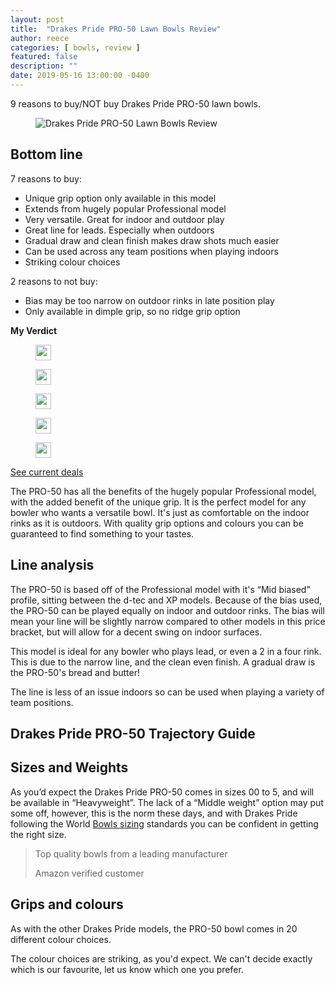 ```yaml
---
layout: post
title:  "Drakes Pride PRO-50 Lawn Bowls Review"
author: reece
categories: [ bowls, review ]
featured: false
description: ""
date: 2019-05-16 13:00:00 -0400
---
```

    

<!-- wp:paragraph -->
<p xmlns="http://www.w3.org/1999/xhtml">9 reasons to buy/NOT buy Drakes Pride PRO-50 lawn bowls.</p>
<!-- /wp:paragraph -->

<!-- wp:image {"id":342,"sizeSlug":"full","linkDestination":"none"} -->
<figure class="wp-block-image size-full"><img src="/img/posts/drakes-pride-pro-50-review.jpeg" alt="Drakes Pride PRO-50 Lawn Bowls Review" class="wp-image-342"/></figure>
<!-- /wp:image -->

<!-- wp:heading -->
<h2><a href="#bottom-line"></a>Bottom line</h2>
<!-- /wp:heading -->

<!-- wp:columns -->
<div class="wp-block-columns"><!-- wp:column -->
<div class="wp-block-column"><!-- wp:paragraph -->
<p>7 reasons to buy:</p>
<!-- /wp:paragraph -->

<!-- wp:list -->
<ul><!-- wp:list-item -->
<li>Unique grip option only available in this model</li>
<!-- /wp:list-item -->

<!-- wp:list-item -->
<li>Extends from hugely popular Professional model</li>
<!-- /wp:list-item -->

<!-- wp:list-item -->
<li>Very versatile. Great for indoor and outdoor play</li>
<!-- /wp:list-item -->

<!-- wp:list-item -->
<li>Great line for leads. Especially when outdoors</li>
<!-- /wp:list-item -->

<!-- wp:list-item -->
<li>Gradual draw and clean finish makes draw shots much easier</li>
<!-- /wp:list-item -->

<!-- wp:list-item -->
<li>Can be used across any team positions when playing indoors</li>
<!-- /wp:list-item -->

<!-- wp:list-item -->
<li>Striking colour choices</li>
<!-- /wp:list-item --></ul>
<!-- /wp:list --></div>
<!-- /wp:column -->

<!-- wp:column -->
<div class="wp-block-column"><!-- wp:paragraph -->
<p>2 reasons to not buy:</p>
<!-- /wp:paragraph -->

<!-- wp:list -->
<ul><!-- wp:list-item -->
<li>Bias may be too narrow on outdoor rinks in late position play</li>
<!-- /wp:list-item -->

<!-- wp:list-item -->
<li>Only available in dimple grip, so no ridge grip option</li>
<!-- /wp:list-item --></ul>
<!-- /wp:list --></div>
<!-- /wp:column --></div>
<!-- /wp:columns -->

<!-- wp:block {"ref":2682} /-->

<!-- wp:paragraph -->
<p><strong>My Verdict</strong></p>
<!-- /wp:paragraph -->

<!-- wp:group {"layout":{"type":"flex","allowOrientation":false}} -->
<div class="wp-block-group"><!-- wp:image {"id":447,"width":25,"height":25,"sizeSlug":"full","linkDestination":"none"} -->
<figure class="wp-block-image size-full is-resized"><img src="/img/posts/icon-star.jpg" alt="" class="wp-image-447" width="25" height="25"/></figure>
<!-- /wp:image -->

<!-- wp:image {"id":447,"width":25,"height":25,"sizeSlug":"full","linkDestination":"none"} -->
<figure class="wp-block-image size-full is-resized"><img src="/img/posts/icon-star.jpg" alt="" class="wp-image-447" width="25" height="25"/></figure>
<!-- /wp:image -->

<!-- wp:image {"id":447,"width":25,"height":25,"sizeSlug":"full","linkDestination":"none"} -->
<figure class="wp-block-image size-full is-resized"><img src="/img/posts/icon-star.jpg" alt="" class="wp-image-447" width="25" height="25"/></figure>
<!-- /wp:image -->

<!-- wp:image {"id":447,"width":25,"height":25,"sizeSlug":"full","linkDestination":"none"} -->
<figure class="wp-block-image size-full is-resized"><img src="/img/posts/icon-star.jpg" alt="" class="wp-image-447" width="25" height="25"/></figure>
<!-- /wp:image -->

<!-- wp:image {"id":447,"width":25,"height":25,"sizeSlug":"full","linkDestination":"none"} -->
<figure class="wp-block-image size-full is-resized"><img src="/img/posts/icon-star.jpg" alt="" class="wp-image-447" width="25" height="25"/></figure>
<!-- /wp:image --></div>
<!-- /wp:group -->

<!-- wp:paragraph -->
<p><a href="http://rover.ebay.com/rover/1/710-53481-19255-0/1?icep_ff3=9&amp;pub=5575495824&amp;toolid=10001&amp;campid=5338542401&amp;customid=&amp;icep_uq=Drakes+Pride+PRO-50&amp;icep_sellerId=&amp;icep_ex_kw=&amp;icep_sortBy=12&amp;icep_catId=888&amp;icep_minPrice=&amp;icep_maxPrice=&amp;ipn=psmain&amp;icep_vectorid=229508&amp;kwid=902099&amp;mtid=824&amp;kw=lg">See current deals</a></p>
<!-- /wp:paragraph -->

<!-- wp:paragraph -->
<p>The PRO-50 has all the benefits of the hugely popular Professional model, with the added benefit of the unique grip. It is the perfect model for any bowler who wants a versatile bowl. It's just as comfortable on the indoor rinks as it is outdoors. With quality grip options and colours you can be guaranteed to find something to your tastes.</p>
<!-- /wp:paragraph -->

<!-- wp:heading -->
<h2><a href="#line-analysis"></a>Line analysis</h2>
<!-- /wp:heading -->

<!-- wp:paragraph -->
<p>The PRO-50 is based off of the Professional model with it's “Mid biased” profile, sitting between the d-tec and XP models. Because of the bias used, the PRO-50 can be played equally on indoor and outdoor rinks. The bias will mean your line will be slightly narrow compared to other models in this price bracket, but will allow for a decent swing on indoor surfaces.</p>
<!-- /wp:paragraph -->

<!-- wp:paragraph -->
<p>This model is ideal for any bowler who plays lead, or even a 2 in a four rink. This is due to the narrow line, and the clean even finish. A gradual draw is the PRO-50's bread and butter!</p>
<!-- /wp:paragraph -->

<!-- wp:paragraph -->
<p>The line is less of an issue indoors so can be used when playing a variety of team positions.</p>
<!-- /wp:paragraph -->

<!-- wp:heading -->
<h2><a href="#drakes-pride-pro-50-trajectory-guide"></a>Drakes Pride PRO-50 Trajectory Guide</h2>
<!-- /wp:heading -->

<!-- wp:block {"ref":2796} /-->

<!-- wp:heading -->
<h2><a href="#sizes-and-weights"></a>Sizes and Weights</h2>
<!-- /wp:heading -->

<!-- wp:paragraph -->
<p>As you’d expect the Drakes Pride PRO-50 comes in sizes 00 to 5, and will be available in “Heavyweight”. The lack of a “Middle weight” option may put some off, however, this is the norm these days, and with Drakes Pride following the World <a href="https://www.jackhighbowls.com/help/lawn-bowls-size-charts/">Bowls sizing</a> standards you can be confident in getting the right size.</p>
<!-- /wp:paragraph -->

<!-- wp:quote -->
<blockquote class="wp-block-quote"><!-- wp:paragraph -->
<p>Top quality bowls from a leading manufacturer</p>
<!-- /wp:paragraph -->

<!-- wp:paragraph -->
<p>Amazon verified customer</p>
<!-- /wp:paragraph --></blockquote>
<!-- /wp:quote -->

<!-- wp:heading -->
<h2><a href="#grips-and-colours"></a>Grips and colours</h2>
<!-- /wp:heading -->

<!-- wp:paragraph -->
<p>As with the other Drakes Pride models, the PRO-50 bowl comes in 20 different colour choices.</p>
<!-- /wp:paragraph -->

<!-- wp:paragraph -->
<p>The colour choices are striking, as you'd expect. We can't decide exactly which is our favourite, let us know which one you prefer.</p>
<!-- /wp:paragraph -->
    